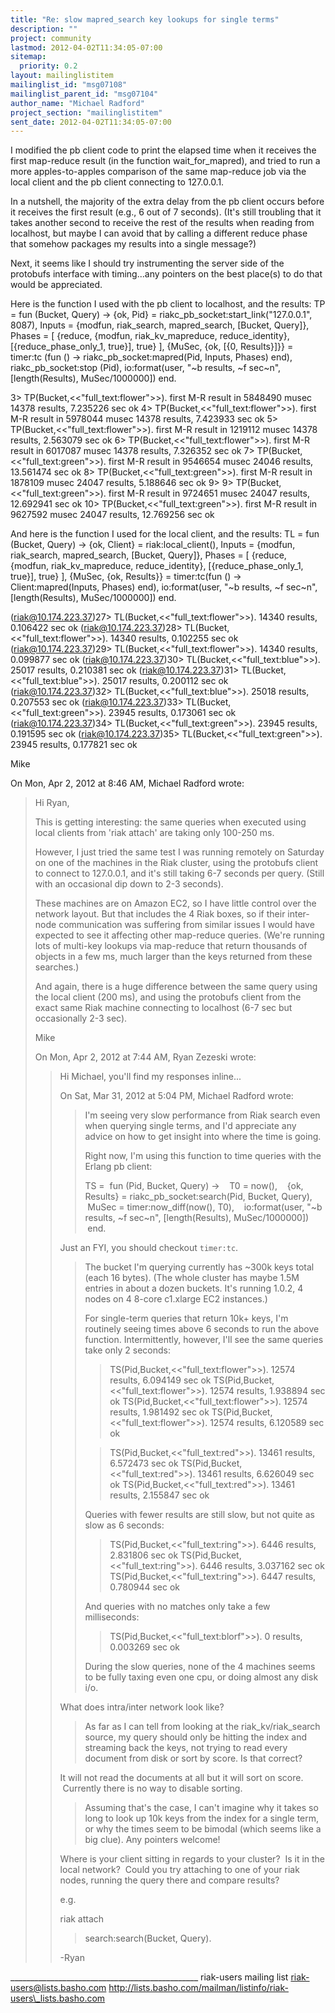 ```yaml
---
title: "Re: slow mapred_search key lookups for single terms"
description: ""
project: community
lastmod: 2012-04-02T11:34:05-07:00
sitemap:
  priority: 0.2
layout: mailinglistitem
mailinglist_id: "msg07108"
mailinglist_parent_id: "msg07104"
author_name: "Michael Radford"
project_section: "mailinglistitem"
sent_date: 2012-04-02T11:34:05-07:00
---
```



I modified the pb client code to print the elapsed time when it
receives the first map-reduce result (in the function
wait\_for\_mapred), and tried to run a more apples-to-apples comparison
of the same map-reduce job via the local client and the pb client
connecting to 127.0.0.1.

In a nutshell, the majority of the extra delay from the pb client
occurs before it receives the first result (e.g., 6 out of 7 seconds).
(It's still troubling that it takes another second to receive the rest
of the results when reading from localhost, but maybe I can avoid that
by calling a different reduce phase that somehow packages my results
into a single message?)

Next, it seems like I should try instrumenting the server side of the
protobufs interface with timing...any pointers on the best place(s) to
do that would be appreciated.

Here is the function I used with the pb client to localhost, and the results:
TP =
 fun (Bucket, Query) ->
 {ok, Pid} = riakc\_pb\_socket:start\_link("127.0.0.1", 8087),
 Inputs = {modfun, riak\_search, mapred\_search, [Bucket, Query]},
 Phases =
 [ {reduce,
 {modfun, riak\_kv\_mapreduce, reduce\_identity},
 [{reduce\_phase\_only\_1, true}],
 true} ],
 {MuSec, {ok, [{0, Results}]}} =
 timer:tc (fun () -> riakc\_pb\_socket:mapred(Pid, Inputs, Phases) end),
 riakc\_pb\_socket:stop (Pid),
 io:format(user, "~b results, ~f sec~n", [length(Results), MuSec/1000000])
 end.

3> TP(Bucket,<<"full\_text:flower">>).
first M-R result in 5848490 musec
14378 results, 7.235226 sec
ok
4> TP(Bucket,<<"full\_text:flower">>).
first M-R result in 5978044 musec
14378 results, 7.423933 sec
ok
5> TP(Bucket,<<"full\_text:flower">>).
first M-R result in 1219112 musec
14378 results, 2.563079 sec
ok
6> TP(Bucket,<<"full\_text:flower">>).
first M-R result in 6017087 musec
14378 results, 7.326352 sec
ok
7> TP(Bucket,<<"full\_text:green">>).
first M-R result in 9546654 musec
24046 results, 13.561474 sec
ok
8> TP(Bucket,<<"full\_text:green">>).
first M-R result in 1878109 musec
24047 results, 5.188646 sec
ok
9>
9> TP(Bucket,<<"full\_text:green">>).
first M-R result in 9724651 musec
24047 results, 12.692941 sec
ok
10> TP(Bucket,<<"full\_text:green">>).
first M-R result in 9627592 musec
24047 results, 12.769256 sec
ok

And here is the function I used for the local client, and the results:
TL =
 fun (Bucket, Query) ->
 {ok, Client} = riak:local\_client(),
 Inputs = {modfun, riak\_search, mapred\_search, [Bucket, Query]},
 Phases =
 [ {reduce,
 {modfun, riak\_kv\_mapreduce, reduce\_identity},
 [{reduce\_phase\_only\_1, true}],
 true} ],
 {MuSec, {ok, Results}} =
 timer:tc(fun () -> Client:mapred(Inputs, Phases) end),
 io:format(user, "~b results, ~f sec~n", [length(Results), MuSec/1000000])
 end.

(riak@10.174.223.37)27> TL(Bucket,<<"full\_text:flower">>).
14340 results, 0.106422 sec
ok
(riak@10.174.223.37)28> TL(Bucket,<<"full\_text:flower">>).
14340 results, 0.102255 sec
ok
(riak@10.174.223.37)29> TL(Bucket,<<"full\_text:flower">>).
14340 results, 0.099877 sec
ok
(riak@10.174.223.37)30> TL(Bucket,<<"full\_text:blue">>).
25017 results, 0.210381 sec
ok
(riak@10.174.223.37)31> TL(Bucket,<<"full\_text:blue">>).
25017 results, 0.200112 sec
ok
(riak@10.174.223.37)32> TL(Bucket,<<"full\_text:blue">>).
25018 results, 0.207553 sec
ok
(riak@10.174.223.37)33> TL(Bucket,<<"full\_text:green">>).
23945 results, 0.173061 sec
ok
(riak@10.174.223.37)34> TL(Bucket,<<"full\_text:green">>).
23945 results, 0.191595 sec
ok
(riak@10.174.223.37)35> TL(Bucket,<<"full\_text:green">>).
23945 results, 0.177821 sec
ok

Mike

On Mon, Apr 2, 2012 at 8:46 AM, Michael Radford  wrote:
> Hi Ryan,
>
> This is getting interesting: the same queries when executed using
> local clients from 'riak attach' are taking only 100-250 ms.
>
> However, I just tried the same test I was running remotely on Saturday
> on one of the machines in the Riak cluster, using the protobufs client
> to connect to 127.0.0.1, and it's still taking 6-7 seconds per query.
> (Still with an occasional dip down to 2-3 seconds).
>
> These machines are on Amazon EC2, so I have little control over the
> network layout. But that includes the 4 Riak boxes, so if their
> inter-node communication was suffering from similar issues I would
> have expected to see it affecting other map-reduce queries. (We're
> running lots of multi-key lookups via map-reduce that return thousands
> of objects in a few ms, much larger than the keys returned from these
> searches.)
>
> And again, there is a huge difference between the same query using the
> local client (200 ms), and using the protobufs client from the exact
> same Riak machine connecting to localhost (6-7 sec but occasionally
> 2-3 sec).
>
> Mike
>
> On Mon, Apr 2, 2012 at 7:44 AM, Ryan Zezeski  wrote:
>> Hi Michael, you'll find my responses inline...
>>
>> On Sat, Mar 31, 2012 at 5:04 PM, Michael Radford  wrote:
>>>
>>> I'm seeing very slow performance from Riak search even when querying
>>> single terms, and I'd appreciate any advice on how to get insight into
>>> where the time is going.
>>>
>>> Right now, I'm using this function to time queries with the Erlang pb
>>> client:
>>>
>>> TS =
>>>  fun (Pid, Bucket, Query) ->
>>>    T0 = now(),
>>>    {ok, Results} = riakc\_pb\_socket:search(Pid, Bucket, Query),
>>>    MuSec = timer:now\_diff(now(), T0),
>>>    io:format(user, "~b results, ~f sec~n", [length(Results),
>>> MuSec/1000000])
>>>  end.
>>
>>
>> Just an FYI, you should checkout `timer:tc`.
>>>
>>>
>>> The bucket I'm querying currently has ~300k keys total (each 16
>>> bytes). (The whole cluster has maybe 1.5M entries in about a dozen
>>> buckets. It's running 1.0.2, 4 nodes on 4 8-core c1.xlarge EC2
>>> instances.)
>>>
>>> For single-term queries that return 10k+ keys, I'm routinely seeing
>>> times above 6 seconds to run the above function. Intermittently,
>>> however, I'll see the same queries take only 2 seconds:
>>>
>>> > TS(Pid,Bucket,<<"full\_text:flower">>).
>>> 12574 results, 6.094149 sec
>>> ok
>>> > TS(Pid,Bucket,<<"full\_text:flower">>).
>>> 12574 results, 1.938894 sec
>>> ok
>>> > TS(Pid,Bucket,<<"full\_text:flower">>).
>>> 12574 results, 1.981492 sec
>>> ok
>>> > TS(Pid,Bucket,<<"full\_text:flower">>).
>>> 12574 results, 6.120589 sec
>>> ok
>>>
>>> > TS(Pid,Bucket,<<"full\_text:red">>).
>>> 13461 results, 6.572473 sec
>>> ok
>>> > TS(Pid,Bucket,<<"full\_text:red">>).
>>> 13461 results, 6.626049 sec
>>> ok
>>> > TS(Pid,Bucket,<<"full\_text:red">>).
>>> 13461 results, 2.155847 sec
>>> ok
>>>
>>> Queries with fewer results are still slow, but not quite as slow as 6
>>> seconds:
>>>
>>> > TS(Pid,Bucket,<<"full\_text:ring">>).
>>> 6446 results, 2.831806 sec
>>> ok
>>> > TS(Pid,Bucket,<<"full\_text:ring">>).
>>> 6446 results, 3.037162 sec
>>> ok
>>> > TS(Pid,Bucket,<<"full\_text:ring">>).
>>> 6447 results, 0.780944 sec
>>> ok
>>>
>>> And queries with no matches only take a few milliseconds:
>>>
>>> > TS(Pid,Bucket,<<"full\_text:blorf">>).
>>> 0 results, 0.003269 sec
>>> ok
>>>
>>> During the slow queries, none of the 4 machines seems to be fully
>>> taxing even one cpu, or doing almost any disk i/o.
>>
>>
>> What does intra/inter network look like?
>>
>>>
>>>
>>> As far as I can tell from looking at the riak\_kv/riak\_search source,
>>> my query should only be hitting the index and streaming back the keys,
>>> not trying to read every document from disk or sort by score. Is that
>>> correct?
>>
>>
>> It will not read the documents at all but it will sort on score.  Currently
>> there is no way to disable sorting.
>>
>>>
>>>
>>> Assuming that's the case, I can't imagine why it takes so long to look
>>> up 10k keys from the index for a single term, or why the times seem to
>>> be bimodal (which seems like a big clue). Any pointers welcome!
>>
>>
>> Where is your client sitting in regards to your cluster?  Is it in the local
>> network?  Could you try attaching to one of your riak nodes, running the
>> query there and compare results?
>>
>> e.g.
>>
>> riak attach
>>
>>> search:search(Bucket, Query).
>>
>> -Ryan
>>

\_\_\_\_\_\_\_\_\_\_\_\_\_\_\_\_\_\_\_\_\_\_\_\_\_\_\_\_\_\_\_\_\_\_\_\_\_\_\_\_\_\_\_\_\_\_\_
riak-users mailing list
riak-users@lists.basho.com
http://lists.basho.com/mailman/listinfo/riak-users\_lists.basho.com


